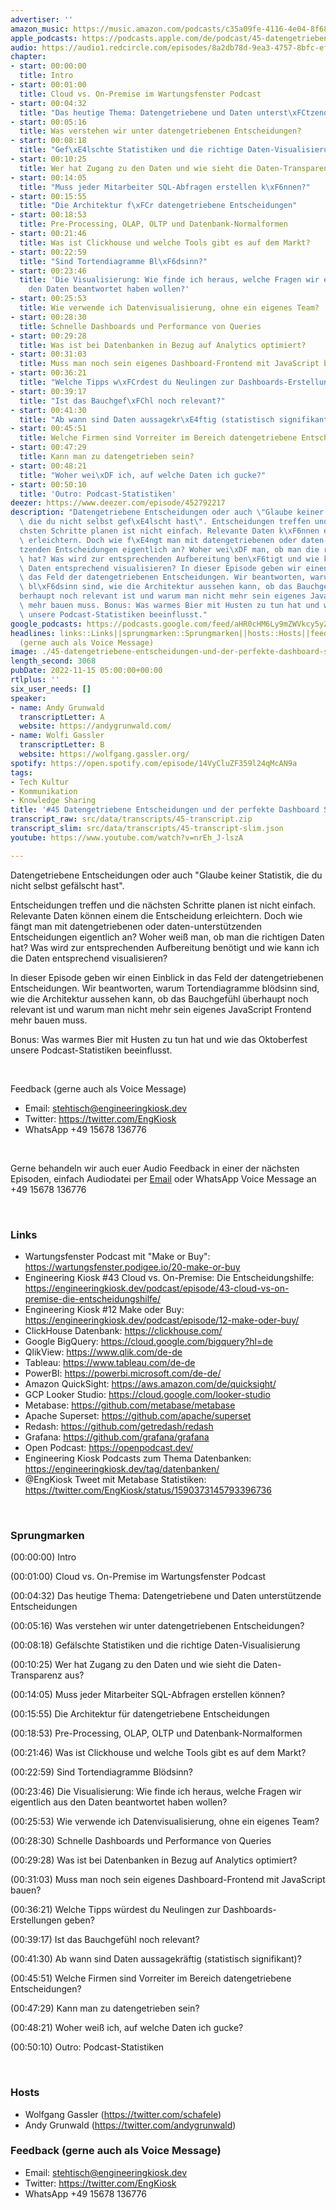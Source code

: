 ```yaml
---
advertiser: ''
amazon_music: https://music.amazon.com/podcasts/c35a09fe-4116-4e04-8f68-77d61b112e46/episodes/325104f5-cca3-4cda-98ed-06ce6b1bf00f/engineering-kiosk-45-datengetriebene-entscheidungen-und-der-perfekte-dashboard-stack
apple_podcasts: https://podcasts.apple.com/de/podcast/45-datengetriebene-entscheidungen-und-der-perfekte/id1603082924?i=1000586210699
audio: https://audio1.redcircle.com/episodes/8a2db78d-9ea3-4757-8bfc-ef45fd52bf65/stream.mp3
chapter:
- start: 00:00:00
  title: Intro
- start: 00:01:00
  title: Cloud vs. On-Premise im Wartungsfenster Podcast
- start: 00:04:32
  title: "Das heutige Thema: Datengetriebene und Daten unterst\xFCtzende Entscheidungen"
- start: 00:05:16
  title: Was verstehen wir unter datengetriebenen Entscheidungen?
- start: 00:08:18
  title: "Gef\xE4lschte Statistiken und die richtige Daten-Visualisierung"
- start: 00:10:25
  title: Wer hat Zugang zu den Daten und wie sieht die Daten-Transparenz aus?
- start: 00:14:05
  title: "Muss jeder Mitarbeiter SQL-Abfragen erstellen k\xF6nnen?"
- start: 00:15:55
  title: "Die Architektur f\xFCr datengetriebene Entscheidungen"
- start: 00:18:53
  title: Pre-Processing, OLAP, OLTP und Datenbank-Normalformen
- start: 00:21:46
  title: Was ist Clickhouse und welche Tools gibt es auf dem Markt?
- start: 00:22:59
  title: "Sind Tortendiagramme Bl\xF6dsinn?"
- start: 00:23:46
  title: 'Die Visualisierung: Wie finde ich heraus, welche Fragen wir eigentlich aus
    den Daten beantwortet haben wollen?'
- start: 00:25:53
  title: Wie verwende ich Datenvisualisierung, ohne ein eigenes Team?
- start: 00:28:30
  title: Schnelle Dashboards und Performance von Queries
- start: 00:29:28
  title: Was ist bei Datenbanken in Bezug auf Analytics optimiert?
- start: 00:31:03
  title: Muss man noch sein eigenes Dashboard-Frontend mit JavaScript bauen?
- start: 00:36:21
  title: "Welche Tipps w\xFCrdest du Neulingen zur Dashboards-Erstellungen geben?"
- start: 00:39:17
  title: "Ist das Bauchgef\xFChl noch relevant?"
- start: 00:41:30
  title: "Ab wann sind Daten aussagekr\xE4ftig (statistisch signifikant)?"
- start: 00:45:51
  title: Welche Firmen sind Vorreiter im Bereich datengetriebene Entscheidungen?
- start: 00:47:29
  title: Kann man zu datengetrieben sein?
- start: 00:48:21
  title: "Woher wei\xDF ich, auf welche Daten ich gucke?"
- start: 00:50:10
  title: 'Outro: Podcast-Statistiken'
deezer: https://www.deezer.com/episode/452792217
description: "Datengetriebene Entscheidungen oder auch \"Glaube keiner Statistik,\
  \ die du nicht selbst gef\xE4lscht hast\". Entscheidungen treffen und die n\xE4\
  chsten Schritte planen ist nicht einfach. Relevante Daten k\xF6nnen einem die Entscheidung\
  \ erleichtern. Doch wie f\xE4ngt man mit datengetriebenen oder daten-unterst\xFC\
  tzenden Entscheidungen eigentlich an? Woher wei\xDF man, ob man die richtigen Daten\
  \ hat? Was wird zur entsprechenden Aufbereitung ben\xF6tigt und wie kann ich die\
  \ Daten entsprechend visualisieren? In dieser Episode geben wir einen Einblick in\
  \ das Feld der datengetriebenen Entscheidungen. Wir beantworten, warum Tortendiagramme\
  \ bl\xF6dsinn sind, wie die Architektur aussehen kann, ob das Bauchgef\xFChl \xFC\
  berhaupt noch relevant ist und warum man nicht mehr sein eigenes JavaScript Frontend\
  \ mehr bauen muss. Bonus: Was warmes Bier mit Husten zu tun hat und wie das Oktoberfest\
  \ unsere Podcast-Statistiken beeinflusst."
google_podcasts: https://podcasts.google.com/feed/aHR0cHM6Ly9mZWVkcy5yZWRjaXJjbGUuY29tLzBlY2ZkZmQ3LWZkYTEtNGMzZC05NTE1LTQ3NjcyN2Y5ZGY1ZQ/episode/NmYwYjIzYmEtY2E3OS00MDQ0LTk2MjgtMmM0OGQwMjMxMzQw?sa=X&ved=2ahUKEwjH2ZOjyK_7AhVpUDUKHcDDAIMQkfYCegQIARAF
headlines: links::Links||sprungmarken::Sprungmarken||hosts::Hosts||feedback-gerne-auch-als-voice-message::Feedback
  (gerne auch als Voice Message)
image: ./45-datengetriebene-entscheidungen-und-der-perfekte-dashboard-stack.jpg
length_second: 3068
pubDate: 2022-11-15 05:00:00+00:00
rtlplus: ''
six_user_needs: []
speaker:
- name: Andy Grunwald
  transcriptLetter: A
  website: https://andygrunwald.com/
- name: Wolfi Gassler
  transcriptLetter: B
  website: https://wolfgang.gassler.org/
spotify: https://open.spotify.com/episode/14VyCluZF359l24qMcAN9a
tags:
- Tech Kultur
- Kommunikation
- Knowledge Sharing
title: '#45 Datengetriebene Entscheidungen und der perfekte Dashboard Stack'
transcript_raw: src/data/transcripts/45-transcript.zip
transcript_slim: src/data/transcripts/45-transcript-slim.json
youtube: https://www.youtube.com/watch?v=nrEh_J-lszA

---
```

<p>Datengetriebene Entscheidungen oder auch &#34;Glaube keiner Statistik, die du nicht selbst gefälscht hast&#34;.</p><p>Entscheidungen treffen und die nächsten Schritte planen ist nicht einfach. Relevante Daten können einem die Entscheidung erleichtern. Doch wie fängt man mit datengetriebenen oder daten-unterstützenden Entscheidungen eigentlich an? Woher weiß man, ob man die richtigen Daten hat? Was wird zur entsprechenden Aufbereitung benötigt und wie kann ich die Daten entsprechend visualisieren?</p><p>In dieser Episode geben wir einen Einblick in das Feld der datengetriebenen Entscheidungen. Wir beantworten, warum Tortendiagramme blödsinn sind, wie die Architektur aussehen kann, ob das Bauchgefühl überhaupt noch relevant ist und warum man nicht mehr sein eigenes JavaScript Frontend mehr bauen muss.</p><p>Bonus: Was warmes Bier mit Husten zu tun hat und wie das Oktoberfest unsere Podcast-Statistiken beeinflusst.</p><p><br></p><p>Feedback (gerne auch als Voice Message)</p><ul><li>Email: <a href="mailto:stehtisch@engineeringkiosk.dev" rel="nofollow">stehtisch@engineeringkiosk.dev</a></li><li>Twitter: <a href="https://twitter.com/EngKiosk" rel="nofollow">https://twitter.com/EngKiosk</a></li><li>WhatsApp +49 15678 136776</li></ul><p><br></p><p>Gerne behandeln wir auch euer Audio Feedback in einer der nächsten Episoden, einfach Audiodatei per <a href="https://engineeringkiosk.dev/kontakt/">Email</a> oder WhatsApp Voice Message an +49 15678 136776</p><p><br></p><h3 id="links">Links</h3><ul><li>Wartungsfenster Podcast mit &#34;Make or Buy&#34;: <a href="https://wartungsfenster.podigee.io/20-make-or-buy" rel="nofollow">https://wartungsfenster.podigee.io/20-make-or-buy</a></li><li>Engineering Kiosk #43 Cloud vs. On-Premise: Die Entscheidungshilfe: <a href="https://engineeringkiosk.dev/podcast/episode/43-cloud-vs-on-premise-die-entscheidungshilfe/">https://engineeringkiosk.dev/podcast/episode/43-cloud-vs-on-premise-die-entscheidungshilfe/</a></li><li>Engineering Kiosk #12 Make oder Buy: <a href="https://engineeringkiosk.dev/podcast/episode/12-make-oder-buy/">https://engineeringkiosk.dev/podcast/episode/12-make-oder-buy/</a></li><li>ClickHouse Datenbank: <a href="https://clickhouse.com/" rel="nofollow">https://clickhouse.com/</a></li><li>Google BigQuery: <a href="https://cloud.google.com/bigquery?hl=de" rel="nofollow">https://cloud.google.com/bigquery?hl=de</a></li><li>QlikView: <a href="https://www.qlik.com/de-de" rel="nofollow">https://www.qlik.com/de-de</a></li><li>Tableau: <a href="https://www.tableau.com/de-de" rel="nofollow">https://www.tableau.com/de-de</a></li><li>PowerBI: <a href="https://powerbi.microsoft.com/de-de/" rel="nofollow">https://powerbi.microsoft.com/de-de/</a></li><li>Amazon QuickSight: <a href="https://aws.amazon.com/de/quicksight/" rel="nofollow">https://aws.amazon.com/de/quicksight/</a></li><li>GCP Looker Studio: <a href="https://cloud.google.com/looker-studio" rel="nofollow">https://cloud.google.com/looker-studio</a></li><li>Metabase: <a href="https://github.com/metabase/metabase" rel="nofollow">https://github.com/metabase/metabase</a></li><li>Apache Superset: <a href="https://github.com/apache/superset" rel="nofollow">https://github.com/apache/superset</a></li><li>Redash: <a href="https://github.com/getredash/redash" rel="nofollow">https://github.com/getredash/redash</a></li><li>Grafana: <a href="https://github.com/grafana/grafana" rel="nofollow">https://github.com/grafana/grafana</a></li><li>Open Podcast: <a href="https://openpodcast.dev/" rel="nofollow">https://openpodcast.dev/</a></li><li>Engineering Kiosk Podcasts zum Thema Datenbanken: <a href="https://engineeringkiosk.dev/tag/datenbanken/">https://engineeringkiosk.dev/tag/datenbanken/</a></li><li>@EngKiosk Tweet mit Metabase Statistiken: <a href="https://twitter.com/EngKiosk/status/1590373145793396736" rel="nofollow">https://twitter.com/EngKiosk/status/1590373145793396736</a></li></ul><p><br></p><h3 id="sprungmarken">Sprungmarken</h3><p>(00:00:00) Intro</p><p>(00:01:00) Cloud vs. On-Premise im Wartungsfenster Podcast</p><p>(00:04:32) Das heutige Thema: Datengetriebene und Daten unterstützende Entscheidungen</p><p>(00:05:16) Was verstehen wir unter datengetriebenen Entscheidungen?</p><p>(00:08:18) Gefälschte Statistiken und die richtige Daten-Visualisierung</p><p>(00:10:25) Wer hat Zugang zu den Daten und wie sieht die Daten-Transparenz aus?</p><p>(00:14:05) Muss jeder Mitarbeiter SQL-Abfragen erstellen können?</p><p>(00:15:55) Die Architektur für datengetriebene Entscheidungen</p><p>(00:18:53) Pre-Processing, OLAP, OLTP und Datenbank-Normalformen</p><p>(00:21:46) Was ist Clickhouse und welche Tools gibt es auf dem Markt?</p><p>(00:22:59) Sind Tortendiagramme Blödsinn?</p><p>(00:23:46) Die Visualisierung: Wie finde ich heraus, welche Fragen wir eigentlich aus den Daten beantwortet haben wollen?</p><p>(00:25:53) Wie verwende ich Datenvisualisierung, ohne ein eigenes Team?</p><p>(00:28:30) Schnelle Dashboards und Performance von Queries</p><p>(00:29:28) Was ist bei Datenbanken in Bezug auf Analytics optimiert?</p><p>(00:31:03) Muss man noch sein eigenes Dashboard-Frontend mit JavaScript bauen?</p><p>(00:36:21) Welche Tipps würdest du Neulingen zur Dashboards-Erstellungen geben?</p><p>(00:39:17) Ist das Bauchgefühl noch relevant?</p><p>(00:41:30) Ab wann sind Daten aussagekräftig (statistisch signifikant)?</p><p>(00:45:51) Welche Firmen sind Vorreiter im Bereich datengetriebene Entscheidungen?</p><p>(00:47:29) Kann man zu datengetrieben sein?</p><p>(00:48:21) Woher weiß ich, auf welche Daten ich gucke?</p><p>(00:50:10) Outro: Podcast-Statistiken</p><p><br></p><h3 id="hosts">Hosts</h3><ul><li>Wolfgang Gassler (<a href="https://twitter.com/schafele" rel="nofollow">https://twitter.com/schafele</a>)</li><li>Andy Grunwald (<a href="https://twitter.com/andygrunwald" rel="nofollow">https://twitter.com/andygrunwald</a>)</li></ul><h3 id="feedback-gerne-auch-als-voice-message">Feedback (gerne auch als Voice Message)</h3><ul><li>Email: <a href="mailto:stehtisch@engineeringkiosk.dev" rel="nofollow">stehtisch@engineeringkiosk.dev</a></li><li>Twitter: <a href="https://twitter.com/EngKiosk" rel="nofollow">https://twitter.com/EngKiosk</a></li><li>WhatsApp +49 15678 136776</li></ul>
